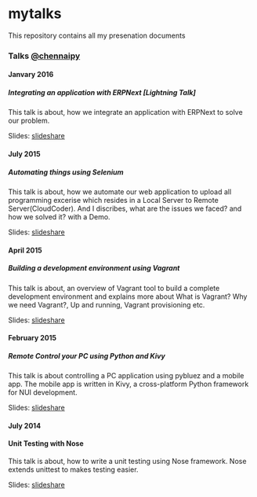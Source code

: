 
# mytalks

This repository contains all my presenation documents

### Talks [@chennaipy](http://chennaipy.org)

#### Janvary 2016

##### Integrating an application with ERPNext [Lightning Talk]

This talk is about, how we integrate an application with ERPNext
to solve our problem.

Slides: [slideshare](https://www.slideshare.net/secret/adidv65CtXUKa0)

#### July 2015

##### Automating things using Selenium

This talk is about, how we automate our web application to upload all 
programming excerise which resides in a Local Server to Remote
Server(CloudCoder). And I discribes, what are the issues we faced? and how
we solved it? with a Demo. 

Slides: [slideshare](http://www.slideshare.net/vengat92/automation-things-using-selenium)

####  April 2015

##### Building a development environment using Vagrant

This talk is about, an overview of Vagrant tool to build a complete development 
environment and explains more about What is Vagrant? Why we need Vagrant?, Up and running, 
Vagrant provisioning etc.

Slides: [slideshare](http://www.slideshare.net/vengat92/slides-47360287)

#### February 2015

##### Remote Control your PC using Python and Kivy

This talk is about controlling a PC application using pybluez and a mobile app.
The mobile app is written in Kivy, a cross-platform Python framework for NUI
development.

Slides: [slideshare](http://www.slideshare.net/vengat92/remote-control-your-pc-using-python-and-kivy)

#### July 2014

#### Unit Testing with Nose

This talk is about, how to write a unit testing using Nose framework. Nose extends unittest
to makes testing easier.

Slides: [slideshare](http://www.slideshare.net/vengat92/unit-testing-with-nose)